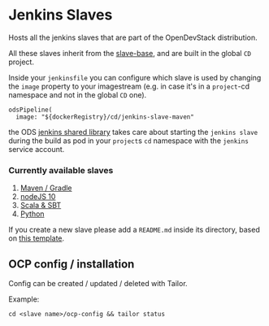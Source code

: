 # Jenkins Slaves

Hosts all the jenkins slaves that are part of the OpenDevStack distribution.

All these slaves inherit from the [slave-base](https://github.com/opendevstack/ods-core/tree/master/jenkins/slave-base), and are built in the global `CD` project. 

Inside your `jenkinsfile` you can configure which slave is used by changing the `image` property to your imagestream (e.g. in case it's in a `project`-cd namespace and not in the global `CD` one).
```
odsPipeline(
  image: "${dockerRegistry}/cd/jenkins-slave-maven"
```
the ODS [jenkins shared library](https://github.com/opendevstack/ods-jenkins-shared-library) takes care about starting the `jenkins slave` during the build as pod in your `project`s `cd` namespace with the `jenkins` service account.

### Currently available slaves
1. [Maven / Gradle](maven/README.md) 
1. [nodeJS 10](nodejs10-angular/README.md)
1. [Scala & SBT](scala/README.md)
1. [Python](python/README.md)

If you create a new slave please add a `README.md` inside its directory, based on [this template](../__JENKINS_SLAVE_TEMPLATE_README.md). 

## OCP config / installation

Config can be created / updated / deleted with Tailor.

Example:
```
cd <slave name>/ocp-config && tailor status
```

